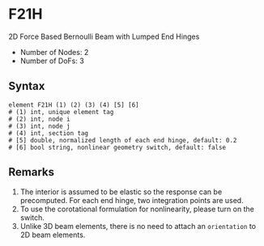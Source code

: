 # F21H

2D Force Based Bernoulli Beam with Lumped End Hinges

* Number of Nodes: 2
* Number of DoFs: 3

## Syntax

```
element F21H (1) (2) (3) (4) [5] [6]
# (1) int, unique element tag
# (2) int, node i
# (3) int, node j
# (4) int, section tag
# [5] double, normalized length of each end hinge, default: 0.2 
# [6] bool string, nonlinear geometry switch, default: false
```

## Remarks

1. The interior is assumed to be elastic so the response can be precomputed. For each end hinge, two integration points are used.
2. To use the corotational formulation for nonlinearity, please turn on the switch.
3. Unlike 3D beam elements, there is no need to attach an `orientation` to 2D beam elements.
